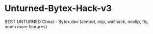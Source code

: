 # Unturned-Bytex-Hack-v3
BEST UNTURNED Cheat - Bytex.dev (aimbot, esp, wallhack, noclip, fly, much more features)
